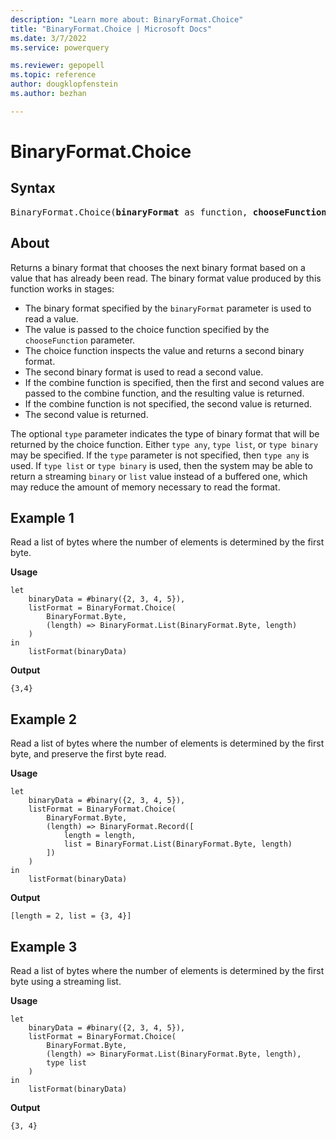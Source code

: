 ```yaml
---
description: "Learn more about: BinaryFormat.Choice"
title: "BinaryFormat.Choice | Microsoft Docs"
ms.date: 3/7/2022
ms.service: powerquery

ms.reviewer: gepopell
ms.topic: reference
author: dougklopfenstein
ms.author: bezhan

---
```

# BinaryFormat.Choice

## Syntax

<pre>
BinaryFormat.Choice(<b>binaryFormat</b> as function, <b>chooseFunction</b> as function, optional <b>type</b> as nullable type, optional <b>combineFunction</b> as nullable function) as function
</pre>

## About

Returns a binary format that chooses the next binary format based on a value that has already been read. The binary format value produced by this function works in stages:

* The binary format specified by the `binaryFormat` parameter is used to read a value.
* The value is passed to the choice function specified by the `chooseFunction` parameter.
* The choice function inspects the value and returns a second binary format.
* The second binary format is used to read a second value.
* If the combine function is specified, then the first and second values are passed to the combine function, and the resulting value is returned.
* If the combine function is not specified, the second value is returned.
* The second value is returned.

The optional `type` parameter indicates the type of binary format that will be returned by the choice function. Either `type any`, `type list`, or `type binary` may be specified. If the `type` parameter is not specified, then `type any` is used. If `type list` or `type binary` is used, then the system may be able to return a streaming `binary` or `list` value instead of a buffered one, which may reduce the amount of memory necessary to read the format.

## Example 1

Read a list of bytes where the number of elements is determined by the first byte.

**Usage**

```powerquery-m
let
    binaryData = #binary({2, 3, 4, 5}),
    listFormat = BinaryFormat.Choice(
        BinaryFormat.Byte,
        (length) => BinaryFormat.List(BinaryFormat.Byte, length)
    )
in
    listFormat(binaryData)
```

**Output**

`{3,4}`

## Example 2

Read a list of bytes where the number of elements is determined by the first byte, and preserve the first byte read.

**Usage**

```powerquery-m
let
    binaryData = #binary({2, 3, 4, 5}),
    listFormat = BinaryFormat.Choice(
        BinaryFormat.Byte,
        (length) => BinaryFormat.Record([
            length = length,
            list = BinaryFormat.List(BinaryFormat.Byte, length)
        ])
    )
in
    listFormat(binaryData)
```

**Output**

`[length = 2, list = {3, 4}]`

## Example 3

Read a list of bytes where the number of elements is determined by the first byte using a streaming list.

**Usage**

```powerquery-m
let
    binaryData = #binary({2, 3, 4, 5}),
    listFormat = BinaryFormat.Choice(
        BinaryFormat.Byte,
        (length) => BinaryFormat.List(BinaryFormat.Byte, length),
        type list
    )
in
    listFormat(binaryData)
```

**Output**

`{3, 4}`
